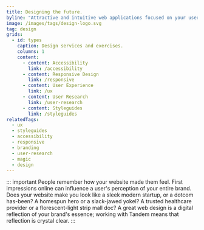 ```yaml
---
title: Designing the future.
byline: "Attractive and intuitive web applications focused on your users."
image: /images/tags/design-logo.svg
tag: design
grids:
  - id: types
    caption: Design services and exercises.
    columns: 1
    content:
      - content: Accessibility
        link: /accessibility
      - content: Responsive Design
        link: /responsive
      - content: User Experience
        link: /ux
      - content: User Research
        link: /user-research
      - content: Styleguides
        link: /styleguides
relatedTags:
  - ux
  - styleguides
  - accessibility
  - responsive
  - branding
  - user-research
  - magic
  - design
---
```


::: important People remember how your website made them feel.
First impressions online can influence a user's perception of your entire brand. Does your website make you look like a sleek modern startup, or a dotcom has-been? A homespun hero or a slack-jawed yokel? A trusted healthcare provider or a florescent-light strip mall doc? A great web design is a digital reflection of your brand's essence; working with Tandem means that reflection is crystal clear.
:::
